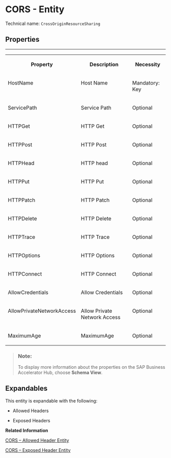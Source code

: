 <!-- loio0539e1d254494ec39762c76790c0292c -->

# CORS - Entity





Technical name: `CrossOriginResourceSharing` 



## Properties

****


<table>
<tr>
<th valign="top">

Property



</th>
<th valign="top">

Description



</th>
<th valign="top">

Necessity



</th>
</tr>
<tr>
<td valign="top">

HostName



</td>
<td valign="top">

Host Name



</td>
<td valign="top">

Mandatory: Key



</td>
</tr>
<tr>
<td valign="top">

ServicePath



</td>
<td valign="top">

Service Path



</td>
<td valign="top">

Optional



</td>
</tr>
<tr>
<td valign="top">

HTTPGet



</td>
<td valign="top">

HTTP Get



</td>
<td valign="top">

Optional



</td>
</tr>
<tr>
<td valign="top">

HTTPPost



</td>
<td valign="top">

HTTP Post



</td>
<td valign="top">

Optional



</td>
</tr>
<tr>
<td valign="top">

HTTPHead



</td>
<td valign="top">

HTTP head



</td>
<td valign="top">

Optional



</td>
</tr>
<tr>
<td valign="top">

HTTPPut



</td>
<td valign="top">

HTTP Put



</td>
<td valign="top">

Optional



</td>
</tr>
<tr>
<td valign="top">

HTTPPatch



</td>
<td valign="top">

HTTP Patch



</td>
<td valign="top">

Optional



</td>
</tr>
<tr>
<td valign="top">

HTTPDelete



</td>
<td valign="top">

HTTP Delete



</td>
<td valign="top">

Optional



</td>
</tr>
<tr>
<td valign="top">

HTTPTrace



</td>
<td valign="top">

HTTP Trace



</td>
<td valign="top">

Optional



</td>
</tr>
<tr>
<td valign="top">

HTTPOptions



</td>
<td valign="top">

HTTP Options



</td>
<td valign="top">

Optional



</td>
</tr>
<tr>
<td valign="top">

HTTPConnect



</td>
<td valign="top">

HTTP Connect



</td>
<td valign="top">

Optional



</td>
</tr>
<tr>
<td valign="top">

AllowCredentials



</td>
<td valign="top">

Allow Credentials



</td>
<td valign="top">

Optional



</td>
</tr>
<tr>
<td valign="top">

AllowPrivateNetworkAccess



</td>
<td valign="top">

Allow Private Network Access



</td>
<td valign="top">

Optional



</td>
</tr>
<tr>
<td valign="top">

MaximumAge



</td>
<td valign="top">

MaximumAge



</td>
<td valign="top">

Optional



</td>
</tr>
</table>

> ### Note:  
> To display more information about the properties on the SAP Business Accelerator Hub, choose **Schema View**.



<a name="loio0539e1d254494ec39762c76790c0292c__section_gdt_klt_hyb"/>

## Expandables

This entity is expandable with the following:

-   Allowed Headers

-   Exposed Headers


**Related Information**  


[CORS – Allowed Header Entity](cors-allowed-header-entity-85d76c0.md)

[CORS – Exposed Header Entity](cors-exposed-header-entity-945cb50.md)

